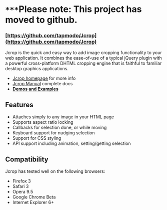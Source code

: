 # `***`Please note: This project has moved to github. #

### **[https://github.com/tapmodo/Jcrop](https://github.com/tapmodo/Jcrop)** ###

Jcrop is the quick and easy way to add image cropping functionality to your web application. It combines the ease-of-use of a typical jQuery plugin with a powerful cross-platform DHTML cropping engine that is faithful to familiar desktop graphics applications.

  * [Jcrop homepage](http://deepliquid.com/content/Jcrop.html) for more info
  * [Jcrop Manual](http://deepliquid.com/content/Jcrop_Manual.html) complete docs
  * **[Demos and Examples](http://deepliquid.com/projects/Jcrop/demos.php)**

## Features ##

  * Attaches simply to any image in your HTML page
  * Supports aspect ratio locking
  * Callbacks for selection done, or while moving
  * Keyboard support for nudging selection
  * Support for CSS styling
  * API support including animation, setting/getting selection

## Compatibility ##

Jcrop has tested well on the following browsers:

  * Firefox 3
  * Safari 3
  * Opera 9.5
  * Google Chrome Beta
  * Internet Explorer 6+